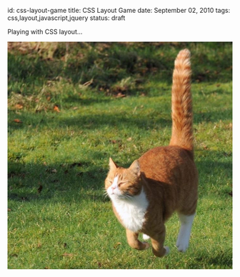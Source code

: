 id:     css-layout-game
title:  CSS Layout Game
date:   September 02, 2010
tags:   css,layout,javascript,jquery
status: draft

Playing with CSS layout...

![Test image](/images/articles/css_layout_game/test.jpg "test image")
